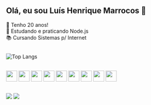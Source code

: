 ## Olá, eu sou Luís Henrique Marrocos 👋

📅 Tenho 20 anos! <br>
🌱 Estudando e praticando Node.js <br>
📚 Cursando Sistemas p/ Internet <br>

##



![Top Langs](https://github-readme-stats.vercel.app/api/top-langs/?username=LuisHMP0&hide_progress=true)

##

<div display=flex > 
<img height="30" src="https://cdn.jsdelivr.net/gh/devicons/devicon@latest/icons/html5/html5-original.svg" />
<img height="30" src="https://cdn.jsdelivr.net/gh/devicons/devicon@latest/icons/css3/css3-original.svg" />
<img height="30" src="https://cdn.jsdelivr.net/gh/devicons/devicon@latest/icons/javascript/javascript-original.svg" />
<img height="30" src="https://cdn.jsdelivr.net/gh/devicons/devicon@latest/icons/react/react-original-wordmark.svg" />
<img height="30" src="https://cdn.jsdelivr.net/gh/devicons/devicon@latest/icons/typescript/typescript-original.svg" />
<img height="30" src="https://cdn.jsdelivr.net/gh/devicons/devicon@latest/icons/nodejs/nodejs-original-wordmark.svg" />
<img height="30" src="https://cdn.jsdelivr.net/gh/devicons/devicon@latest/icons/java/java-original-wordmark.svg" />
<img height="30" src="https://cdn.jsdelivr.net/gh/devicons/devicon@latest/icons/spring/spring-original-wordmark.svg" />          
<img height="30" src="https://cdn.jsdelivr.net/gh/devicons/devicon@latest/icons/mongodb/mongodb-original-wordmark.svg" />
</div>

## 

<div display=flex> 
<a href = "mailto:luismarrocos@gmail.com"><img src="https://img.shields.io/badge/-Gmail-%23333?style=for-the-badge&logo=gmail&logoColor=white" target="_blank"></a>
<a href="https://www.linkedin.com/in/luis-henrique-marrocos-pinheiro-8b8a67246/" target="_blank"><img src="https://img.shields.io/badge/-LinkedIn-%230077B5?style=for-the-badge&logo=linkedin&logoColor=white" target="_blank"></a>
</div>


          
          
          
          
          



